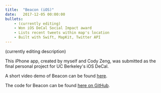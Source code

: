 ```yaml
---
title:  "Beacon (iOS)"
date:   2017-12-05 00:00:00
bullets:
    - (currently editing)
    - Won iOS DeCal Social Impact award
    - Lists recent tweets within map's location
    - Built with Swift, MapKit, Twitter API
---
```

(currently editing description)

This iPhone app, created by myself and Cody Zeng, was submitted as the final personal project for UC Berkeley's iOS DeCal.

A short video demo of Beacon can be found [here](https://drive.google.com/file/d/14PF1fPlsLBHhLslE6wYTxPhRdL_8Use4/view?usp=sharing).

The code for Beacon can be found [here on GitHub](https://github.com/c0dyzeng/ios_decal_final_proj).